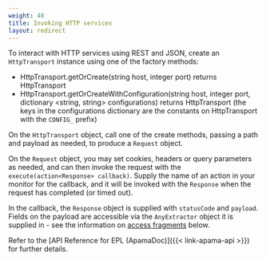 ```yaml
---
weight: 40
title: Invoking HTTP services
layout: redirect
---
```


To interact with HTTP services using REST and JSON, create an `HttpTransport` instance using one of the factory methods:

* HttpTransport.getOrCreate(string host, integer port) returns HttpTransport
* HttpTransport.getOrCreateWithConfiguration(string host, integer port, dictionary &lt;string, string&gt; configurations) returns HttpTransport (the keys in the configurations dictionary are the constants on HttpTransport with the `CONFIG_` prefix)

On the `HttpTransport` object, call one of the create methods, passing a path and payload as needed, to produce a `Request` object.

On the `Request` object, you may set cookies, headers or query parameters as needed, and can then invoke the request with the `execute(action<Response> callback)`. Supply the name of an action in your monitor for the callback, and it will be invoked with the `Response` when the request has completed (or timed out).

In the callback, the `Response` object is supplied with `statusCode` and `payload`. Fields on the payload are accessible via the `AnyExtractor` object it is supplied in - see the information on [access fragments](/apama/actions/#utility-functions) below.

Refer to the [API Reference for EPL (ApamaDoc)]({{< link-apama-api >}}) for further details.
